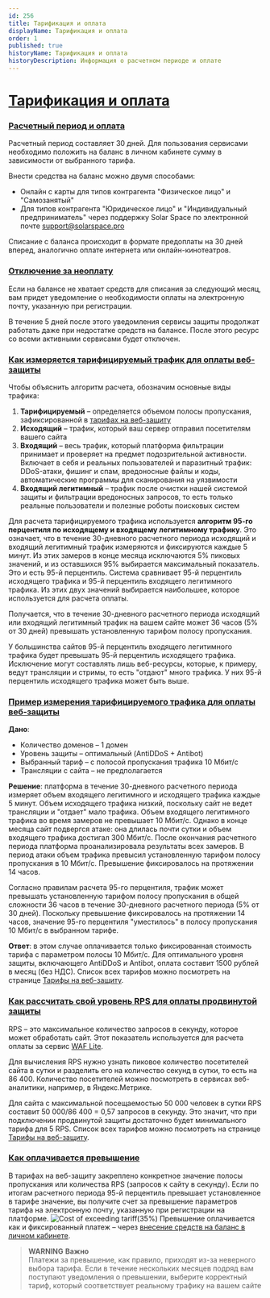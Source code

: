 ```yaml
---
id: 256
title: Тарификация и оплата
displayName: Тарификация и оплата
order: 1
published: true
historyName: Тарификация и оплата
historyDescription: Информация о расчетном периоде и оплате
---
```

# [Тарификация и оплата](billing-and-payment)

### [Расчетный период и оплата](billing-period-and-payment)

Расчетный период составляет 30 дней. Для пользования сервисами необходимо положить на баланс в личном кабинете сумму в зависимости от выбранного тарифа.

Внести средства на баланс можно двумя способами:
- Онлайн с карты для типов контрагента "Физическое лицо" и "Самозанятый" </br>
- Для типов контрагента "Юридическое лицо" и "Индивидуальный предприниматель" через поддержку Solar Space по электронной почте support@solarspace.pro

Списание с баланса происходит в формате предоплаты на 30 дней вперед, аналогично оплате интернета или онлайн-кинотеатров. 

### [Отключение за неоплату](disconnection-for-non-payment)
Если на балансе не хватает средств для списания за следующий месяц, вам придет уведомление о необходимости оплаты на электронную почту, указанную при регистрации.

В течение 5 дней после этого уведомления сервисы защиты продолжат работать даже при недостатке средств на балансе. После этого ресурс со всеми активными сервисами будет отключен.

### [Как измеряется тарифицируемый трафик для оплаты веб-защиты](measuring-billable-traffic-for-web-protection)
Чтобы объяснить алгоритм расчета, обозначим основные виды трафика:
1. **Тарифицируемый** – определяется объемом полосы пропускания, зафиксированной в [тарифах на веб-защиту]([257]) </br>
2. **Исходящий** – трафик, который ваш сервер отправил посетителям вашего сайта </br>
3. **Входящий** – весь трафик, который платформа фильтрации принимает и проверяет на предмет подозрительной активности. Включает в себя и реальных пользователей и паразитный трафик: DDoS-атаки, фишинг и спам, вредоносные файлы и коды, автоматические программы для сканирования на уязвимости </br>
4. **Входящий легитимный** – трафик после очистки нашей системой защиты и фильтрации вредоносных запросов, то есть только реальные пользователи и полезные роботы поисковых систем

Для расчета тарифицируемого трафика используется **алгоритм 95-го перцентиля по исходящему и входящему легитимному трафику**. Это означает, что в течение 30-дневного расчетного периода исходящий и входящий легитимный трафик измеряются и фиксируются каждые 5 минут. Из этих замеров в конце месяца исключаются 5% пиковых значений, и из оставшихся 95% выбирается максимальный показатель. Это и есть 95-й перцентиль. Система сравнивает 95-й перцентиль исходящего трафика и 95-й перцентиль входящего легитимного трафика. Из этих двух значений выбирается наибольшее, которое используется для расчета оплаты.

Получается, что в течение 30-дневного расчетного периода исходящий или входящий легитимный трафик на вашем сайте может 36 часов (5% от 30 дней) превышать установленную тарифом полосу пропускания.

У большинства сайтов 95-й перцентиль входящего легитимного трафика будет превышать 95-й перцентиль исходящего трафика. Исключение могут составлять лишь веб-ресурсы, которые, к примеру, ведут трансляции и стримы, то есть "отдают" много трафика. У них 95-й перцентиль исходящего трафика может быть выше.

### [Пример измерения тарифицируемого трафика для оплаты веб-защиты](example-of-calculating-traffic)
**Дано**:

- Количество доменов – 1 домен
- Уровень защиты – оптимальный (AntiDDoS + Antibot)
- Выбранный тариф – с полосой пропускания трафика 10 Мбит/с
- Трансляции с сайта – не предполагается

**Решение**: платформа в течение 30-дневного расчетного периода измеряет объем входящего легитимного и исходящего трафика каждые 5 минут. Объем исходящего трафика низкий, поскольку сайт не ведет трансляции и "отдает" мало трафика. Объем входящего легитимного трафика во время замеров не превышает 10 Мбит/с. Однако в конце месяца сайт подвергся атаке: она длилась почти сутки и объем входящего трафика достигал 300 Мбит/с. После окончания расчетного периода платформа проанализировала результаты всех замеров. В период атаки объем трафика превысил установленную тарифом полосу пропускания в 10 Мбит/с. Превышение фиксировалось на протяжении 14 часов.

Согласно правилам расчета 95-го перцентиля, трафик может превышать установленную тарифом полосу пропускания в общей сложности 36 часов в течение 30-дневного расчетного периода (5% от 30 дней). Поскольку превышение фиксировалось на протяжении 14 часов, значение 95-го перцентиля "уместилось" в полосу пропускания 10 Мбит/с в выбранном тарифе.

**Ответ**: в этом случае оплачивается только фиксированная стоимость тарифа с параметром полосы 10 Мбит/с. Для оптимального уровня защиты, включающего AntiDDoS и Antibot, оплата составит 1500 рублей в месяц (без НДС). Список всех тарифов можно посмотреть на странице [Тарифы на веб-защиту]([257]).

### [Как рассчитать свой уровень RPS для оплаты продвинутой защиты](calculating-rps-level-for-advanced)
RPS – это максимальное количество запросов в секунду, которое может обработать сайт. Этот показатель используется для расчета оплаты за сервис [WAF Lite]([234]).

Для вычисления RPS нужно узнать пиковое количество посетителей сайта в сутки и разделить его на количество секунд в сутки, то есть на 86 400. Количество посетителей можно посмотреть в сервисах веб-аналитики, например, в Яндекс.Метрике.

Для сайта с максимальной посещаемостью 50 000 человек в сутки RPS составит 50 000/86 400 = 0,57 запросов в секунду. Это значит, что при подключении продвинутой защиты достаточно будет минимального тарифа для 5 RPS. Список всех тарифов можно посмотреть на странице [Тарифы на веб-защиту]([257]).

### [Как оплачивается превышение](exceeding-usage-payment)
В тарифах на веб-защиту закреплено конкретное значение полосы пропускания или количества RPS (запросов к сайту в секунду). Если по итогам расчетного периода 95-й перцентиль превышает установленное в тарифе значение, вы получите счет за превышение параметров тарифа на электронную почту, указанную при регистрации на платформе.
![Cost of exceeding tariff(35%)](https://img.solarspace.pro/docs/cost-of-exceeding-tariff.jpg "Стоимость превышения тарифа")
Превышение оплачивается как и фиксированный платеж – через [внесение средств на баланс в личном кабинете]([263]).

> **WARNING**
> **Важно**  
> Платежи за превышение, как правило, приходят из-за неверного выбора тарифа. Если в течение нескольких месяцев подряд вам поступают уведомления о превышении, выберите корректный тариф, который соответствует реальному трафику на вашем сайте
